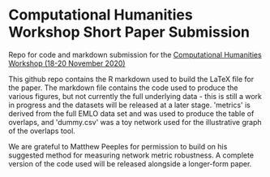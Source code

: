 # Computational Humanities Workshop Short Paper Submission

Repo for code and markdown submission for the [Computational Humanities Workshop (18-20 November 2020)](https://www.computational-humanities-research.org/cfp/)

This github repo contains the R markdown used to build the LaTeX file for the paper. The markdown file contains the code used to produce the various figures, but not currently the full underlying data - this is still a work in progress and the datasets will be released at a later stage. 'metrics' is derived from the full EMLO data set and was used to produce the table of overlaps, and 'dummy.csv' was a toy network used for the illustrative graph of the overlaps tool.

We are grateful to Matthew Peeples for permission to build on his suggested method for measuring network metric robustness. A complete version of the code used will be released alongside a longer-form paper.



